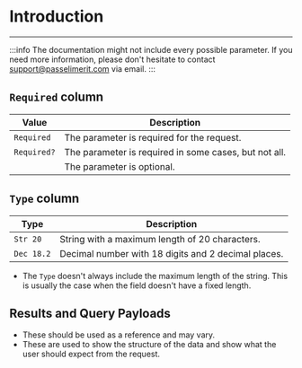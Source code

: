 # Introduction 
---

:::info
The documentation might not include every possible parameter. If you need more information, please don't hesitate to contact [support@passelimerit.com](mailto:support@passelimerit.com) via email.
:::

## `Required` column

|Value|Description|
|-----|-----------|
|`Required`|The parameter is required for the request.|
|`Required?`|The parameter is required in some cases, but not all.|
||The parameter is optional.|

## `Type` column

|Type|Description|
|----|-----------|
|`Str 20`|String with a maximum length of 20 characters.|
|`Dec 18.2`|Decimal number with 18 digits and 2 decimal places.|

- The `Type` doesn't always include the maximum length of the string. This is usually the case when the field doesn't have a fixed length.

## Results and Query Payloads
- These should be used as a reference and may vary.
- These are used to show the structure of the data and show what the user should expect from the request.